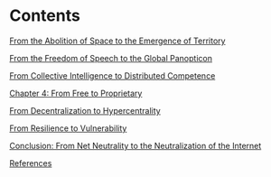 # Contents

  <span class="white">[From the Abolition of Space to the Emergence of Territory](ch006.xhtml)</span>

  <span class="white">[From the Freedom of Speech to the Global Panopticon](ch007.xhtml)</span>

  <span class="white">[From Collective Intelligence to Distributed Competence](ch008.xhtml)</span>

  <span class="white">[Chapter 4: From Free to Proprietary](ch009.xhtml)</span>

  <span class="white">[From Decentralization to Hypercentrality](ch010.xhtml)</span>

  <span class="white">[From Resilience to Vulnerability](ch011.xhtml)</span>

  <span class="white">[Conclusion: From Net Neutrality to the Neutralization of the Internet](ch012.xhtml)</span>

  <span class="white">[References](ch013.xhtml)</span>



